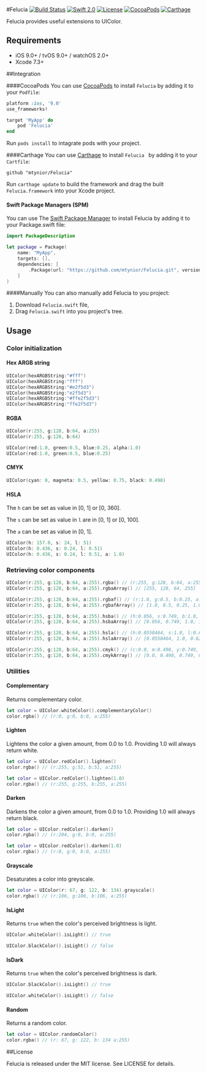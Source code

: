 #Felucia  [![Build Status](https://travis-ci.org/mtynior/Felucia.svg?branch=master)](https://travis-ci.org/mtynior/Felucia) [![Swift 2.0](https://img.shields.io/badge/language-Swift-orange.svg?style=flat)](https://developer.apple.com/swift/) [![License](https://img.shields.io/badge/license-MIT-blue.svg)](https://github.com/mtynior/Felucia/blob/master/LICENSE.md) [![CocoaPods](https://img.shields.io/cocoapods/v/Felucia.svg)](https://cocoapods.org/pods/Felucia)  [![Carthage](https://img.shields.io/badge/Carthage-compatible-4BC51D.svg?style=flat)](https://github.com/Carthage/Carthage)

Felucia provides useful extensions to UIColor.

## Requirements

- iOS 9.0+ / tvOS 9.0+ / watchOS 2.0+
- Xcode 7.3+

##Integration

####CocoaPods
You can use [CocoaPods](http://cocoapods.org/) to install `Felucia` by adding it to your `Podfile`:

```ruby
platform :ios, '9.0'
use_frameworks!

target 'MyApp' do
	pod 'Felucia'
end
```
Run `pods install` to intagrate pods with your project.

####Carthage
You can use [Carthage](https://github.com/Carthage/Carthage) to install `Felucia ` by adding it to your `Cartfile`:

```
github "mtynior/Felucia"

```
Run `carthage update` to build the framework and drag the built `Felucia.framework` into your Xcode project.

#### Swift Package Managers (SPM)
You can use The [Swift Package Manager](https://swift.org/package-manager/) to install Felucia by adding it to your Package.swift file:

```swift
import PackageDescription

let package = Package(
    name: "MyApp",
    targets: [],
    dependencies: [
        .Package(url: "https://github.com/mtynior/Felucia.git", versions: "1.0.0" ..< Version.max)
    ]
)
```

####Manually
You can also manually add Felucia to you project:

1. Download `Felucia.swift` file,
2. Drag `Felucia.swift` into you project's tree.

## Usage

### Color initialization

#### Hex ARGB string

```swift
UIColor(hexARGBString:"#fff")
UIColor(hexARGBString:"fff")
UIColor(hexARGBString:"#e2f5d3")
UIColor(hexARGBString:"e2f5d3")
UIColor(hexARGBString:"#ffe2f5d3")
UIColor(hexARGBString:"ffe2f5d3")
``` 

#### RGBA 

```swift
UIColor(r:255, g:128, b:64, a:255)
UIColor(r:255, g:128, b:64)

UIColor(red:1.0, green:0.5, blue:0.25, alpha:1.0)
UIColor(red:1.0, green:0.5, blue:0.25)
``` 

#### CMYK

```swift
UIColor(cyan: 0, magneta: 0.5, yellow: 0.75, black: 0.498)
``` 

#### HSLA 
The `h` can be set as value in [0, 1] or [0, 360].

The `s` can be set as value in `l` are in [0, 1] or [0, 100]. 

The `a` can be set as value in [0, 1].

```swift
UIColor(h: 157.0, s: 24, l: 51)
UIColor(h: 0.436, s: 0.24, l: 0.51)
UIColor(h: 0.436, s: 0.24, l: 0.51, a: 1.0)
``` 


### Retrieving color components

```swift
UIColor(r:255, g:128, b:64, a:255).rgba() // (r:255, g:128, b:64, a:255)
UIColor(r:255, g:128, b:64, a:255).rgbaArray() // [255, 128, 64, 255]

UIColor(r:255, g:128, b:64, a:255).rgbaf() // (r:1.0, g:0.5, b:0.25, a:1.0)
UIColor(r:255, g:128, b:64, a:255).rgbafArray() // [1.0, 0.5, 0.25, 1.0]

UIColor(r:255, g:128, b:64, a:255).hsba() // (h:0.056, s:0.749, b:1.0, a:1.0)
UIColor(r:255, g:128, b:64, a:255).hsbaArray() // [0.056, 0.749, 1.0, 1.0]

UIColor(r:255, g:128, b:64, a:255).hsla() // (h:0.0558464, s:1.0, l:0.62549, a:1.0)
UIColor(r:255, g:128, b:64, a:255).hslaArray() // [0.0558464, 1.0, 0.62549, a:1.0]

UIColor(r:255, g:128, b:64, a:255).cmyk() // (c:0.0, m:0.498, y:0.749, k:0.0)
UIColor(r:255, g:128, b:64, a:255).cmykArray() // [0.0, 0.498, 0.749, 0.0]
```

### Utilities

#### Complementary
Returns complementary color.

```swift
let color = UIColor.whiteColor().complementaryColor() 
color.rgba() // (r:0, g:0, b:0, a:255)
```

#### Lighten
Lightens the color a given amount, from 0.0 to 1.0. Providing 1.0 will always return white.

```swift
let color = UIColor.redColor().lighten()
color.rgba() // (r:255, g:51, b:51, a:255)
```

```swift
let color = UIColor.redColor().lighten(1.0)
color.rgba() // (r:255, g:255, b:255, a:255)
```

#### Darken
Darkens the color a given amount, from 0.0 to 1.0. Providing 1.0 will always return black.

```swift
let color = UIColor.redColor().darken()
color.rgba() // (r:204, g:0, b:0, a:255)
```
```swift
let color = UIColor.redColor().darken(1.0)
color.rgba() // (r:0, g:0, b:0, a:255)
```

#### Grayscale
Desaturates a color into greyscale.

```swift
let color = UIColor(r: 67, g: 122, b: 134).grayscale()
color.rgba() // (r:106, g:106, b:106, a:255)
```

#### IsLight
Returns `true` when the color's perceived brightness is light.

```swift
UIColor.whiteColor().isLight() // true

UIColor.blackColor().isLight() // false
```

#### IsDark
Returns `true` when the color's perceived brightness is dark.

```swift
UIColor.blackColor().isLight() // true

UIColor.whiteColor().isLight() // false
```

#### Random
Returns a random color.

```swift
let color = UIColor.randomColor()
color.rgba() // (r: 67, g: 122, b: 134 a:255)
```

##License

Felucia is released under the MIT license. See LICENSE for details.